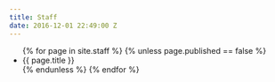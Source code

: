 ```yaml
---
title: Staff
date: 2016-12-01 22:49:00 Z
---
```


<ul class="side-nav">
    {% for page in site.staff %}
    {% unless page.published == false %}
    <li>{{ page.title }}</li>
    {% endunless %}
    {% endfor %}
</ul>